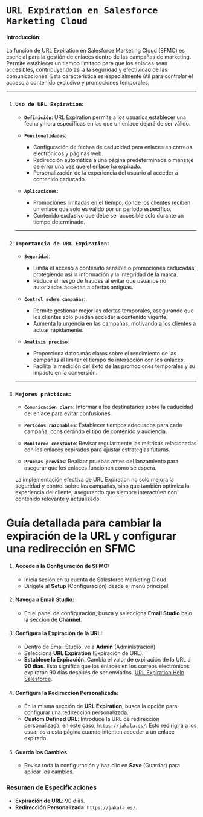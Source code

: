 # **`URL Expiration en Salesforce Marketing Cloud`**

#### Introducción:

La función de URL Expiration en Salesforce Marketing Cloud (SFMC) es esencial para la gestión de enlaces dentro de las campañas de marketing. Permite establecer un tiempo limitado para que los enlaces sean accesibles, contribuyendo así a la seguridad y efectividad de las comunicaciones. Esta característica es especialmente útil para controlar el acceso a contenido exclusivo y promociones temporales.

---

1. ### **`Uso de URL Expiration`**:

   - **`Definición`**: URL Expiration permite a los usuarios establecer una fecha y hora específicas en las que un enlace dejará de ser válido.

   - **`Funcionalidades`**:

     - Configuración de fechas de caducidad para enlaces en correos electrónicos y páginas web.
     - Redirección automática a una página predeterminada o mensaje de error una vez que el enlace ha expirado.
     - Personalización de la experiencia del usuario al acceder a contenido caducado.

   - **`Aplicaciones`**:

     - Promociones limitadas en el tiempo, donde los clientes reciben un enlace que solo es válido por un período específico.
     - Contenido exclusivo que debe ser accesible solo durante un tiempo determinado.

   ***

2. ### **`Importancia de URL Expiration`**:

   - **`Seguridad`**:

     - Limita el acceso a contenido sensible o promociones caducadas, protegiendo así la información y la integridad de la marca.
     - Reduce el riesgo de fraudes al evitar que usuarios no autorizados accedan a ofertas antiguas.

   - **`Control sobre campañas`**:

     - Permite gestionar mejor las ofertas temporales, asegurando que los clientes solo puedan acceder a contenido vigente.
     - Aumenta la urgencia en las campañas, motivando a los clientes a actuar rápidamente.

   - **`Análisis preciso`**:

     - Proporciona datos más claros sobre el rendimiento de las campañas al limitar el tiempo de interacción con los enlaces.
     - Facilita la medición del éxito de las promociones temporales y su impacto en la conversión.

   ***

3. ### **`Mejores prácticas`**:

   - **`Comunicación clara`**: Informar a los destinatarios sobre la caducidad del enlace para evitar confusiones.
   - **`Períodos razonables`**: Establecer tiempos adecuados para cada campaña, considerando el tipo de contenido y audiencia.

   - **`Monitoreo constante`**: Revisar regularmente las métricas relacionadas con los enlaces expirados para ajustar estrategias futuras.

   - **`Pruebas previas`**: Realizar pruebas antes del lanzamiento para asegurar que los enlaces funcionen como se espera.

   La implementación efectiva de URL Expiration no solo mejora la seguridad y control sobre las campañas, sino que también optimiza la experiencia del cliente, asegurando que siempre interactúen con contenido relevante y actualizado.

# Guía detallada para cambiar la expiración de la URL y configurar una redirección en SFMC

1. #### **Accede a la Configuración de SFMC**:

   - Inicia sesión en tu cuenta de Salesforce Marketing Cloud.
   - Dirígete al **Setup** (Configuración) desde el menú principal.

2. #### **Navega a Email Studio**:

   - En el panel de configuración, busca y selecciona **Email Studio** bajo la sección de **Channel**.

3. #### **Configura la Expiración de la URL**:

   - Dentro de Email Studio, ve a **Admin** (Administración).
   - Selecciona **URL Expiration** (Expiración de URL).
   - **Establece la Expiración**: Cambia el valor de expiración de la URL a **90 días**. Esto significa que los enlaces en los correos electrónicos expirarán 90 días después de ser enviados. [URL Expiration Help Salesforce](https://help.salesforce.com/s/articleView?id=sf.mc_es_url_expiration.htm&language=es&type=5).

4. #### **Configura la Redirección Personalizada**:

   - En la misma sección de **URL Expiration**, busca la opción para configurar una redirección personalizada.
   - **Custom Defined URL**: Introduce la URL de redirección personalizada, en este caso, `https://jakala.es/`. Esto redirigirá a los usuarios a esta página cuando intenten acceder a un enlace expirado.

5. #### **Guarda los Cambios**:

   - Revisa toda la configuración y haz clic en **Save** (Guardar) para aplicar los cambios.

### Resumen de Especificaciones

- **Expiración de URL**: 90 días.
- **Redirección Personalizada**: `https://jakala.es/`.
